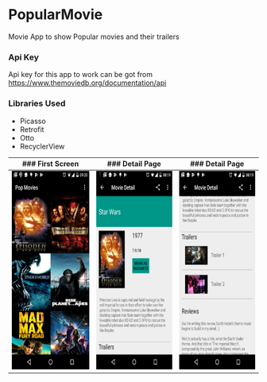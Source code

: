 # PopularMovie
Movie App to show Popular movies and their trailers

### Api Key
Api key for this app to work can be got from https://www.themoviedb.org/documentation/api

### Libraries Used
- Picasso
- Retrofit
- Otto
- RecyclerView

|### First Screen            | ### Detail Page            | ### Detail Page            |
|----------------------------|----------------------------|----------------------------|
| <img src="https://github.com/gkhera12/PopularMovie/blob/master/screenshots/FirstScreen.png" width="200" height="400">  | <img src="https://github.com/gkhera12/PopularMovie/blob/master/screenshots/Detail_Page.png" width="200" height="400">  | <img src="https://github.com/gkhera12/PopularMovie/blob/master/screenshots/Detail_Page2.png" width="200" height="400">  |




